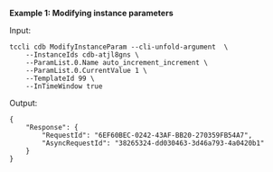 **Example 1: Modifying instance parameters**



Input: 

```
tccli cdb ModifyInstanceParam --cli-unfold-argument  \
    --InstanceIds cdb-atjl8gns \
    --ParamList.0.Name auto_increment_increment \
    --ParamList.0.CurrentValue 1 \
    --TemplateId 99 \
    --InTimeWindow true
```

Output: 
```
{
    "Response": {
        "RequestId": "6EF60BEC-0242-43AF-BB20-270359FB54A7",
        "AsyncRequestId": "38265324-dd030463-3d46a793-4a0420b1"
    }
}
```

